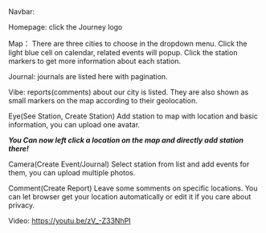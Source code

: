 Navbar:

Homepage: 
click the Journey logo

Map：
There are three cities to choose in the dropdown menu.
Click the light blue cell on calendar, related events will popup.
Click the station markers to get more information about each station.

Journal:
journals are listed here with pagination.

Vibe:
reports(comments) about our city is listed. They are also shown as small markers on the map according to their geolocation.

Eye(See Station, Create Station)
Add station to map with location and basic information, you can upload one avatar.

***You Can now left click a location on the map and directly add station there!***

Camera(Create Event/Journal)
Select station from list and add events for them, you can upload multiple photos.

Comment(Create Report)
Leave some somments on specific locations. You can let browser get your location automatically or edit it if you care about privacy. 

Video: https://youtu.be/zV_-Z33NhPI